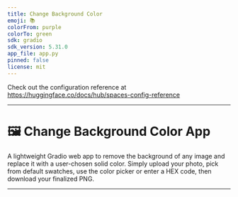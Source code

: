 ```yaml
---
title: Change Background Color
emoji: 📚
colorFrom: purple
colorTo: green
sdk: gradio
sdk_version: 5.31.0
app_file: app.py
pinned: false
license: mit
---
```


Check out the configuration reference at https://huggingface.co/docs/hub/spaces-config-reference

---


# 🖼️ Change Background Color App

A lightweight Gradio web app to remove the background of any image and replace it with a user-chosen solid color. Simply upload your photo, pick from default swatches, use the color picker or enter a HEX code, then download your finalized PNG.

---


